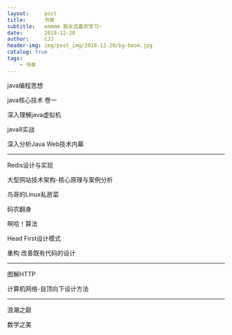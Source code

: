 ```yaml
---
layout:     post
title:      书单
subtitle:   emmmm 我永远喜欢学习~
date:       2018-12-20
author:     CJJ
header-img: img/post_img/2018-12-20/bg-book.jpg
catalog: true
tags:
    - 书单
---
```





java编程思想

java核心技术 卷一

深入理解java虚拟机

java8实战

深入分析Java Web技术内幕

---

Redis设计与实现

大型网站技术架构-核心原理与案例分析

鸟哥的Linux私房菜

码农翻身

啊哈！算法

Head First设计模式

重构 改善既有代码的设计

---

图解HTTP

计算机网络-自顶向下设计方法

---

浪潮之巅

数学之美